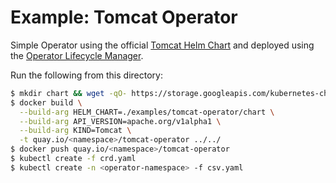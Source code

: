 # Example: Tomcat Operator

Simple Operator using the official [Tomcat Helm Chart](https://github.com/kubernetes/charts/tree/master/stable/tomcat) and deployed using the [Operator Lifecycle Manager](https://github.com/operator-framework/operator-lifecycle-manager).

Run the following from this directory:
```sh
$ mkdir chart && wget -qO- https://storage.googleapis.com/kubernetes-charts/tomcat-0.1.0.tgz | tar -xzv --strip-components=1 -C ./chart
$ docker build \
  --build-arg HELM_CHART=./examples/tomcat-operator/chart \
  --build-arg API_VERSION=apache.org/v1alpha1 \
  --build-arg KIND=Tomcat \
  -t quay.io/<namespace>/tomcat-operator ../../
$ docker push quay.io/<namespace>/tomcat-operator
$ kubectl create -f crd.yaml
$ kubectl create -n <operator-namespace> -f csv.yaml
```

